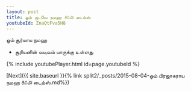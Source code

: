 ```yaml
---
layout: post
title: ஓம் ருடவே நமஹ ௧௦௮ டைம்ஸ்
youtubeId: ZnaQtFva5H8
---
```

 
 
 ஓம் சூர்யாய நமஹ  
 
 -  சூரியனின் வடிவம் யாருக்கு உள்ளது 
 
  
 
  
 
 
 
 
 
 


{% include youtubePlayer.html id=page.youtubeId %}
 
[Next]({{ site.baseurl }}{% link  split2/_posts/2015-08-04-ஓம் பிரஜாகராய நமஹ ௧௦௮ டைம்ஸ்.md%})
 
